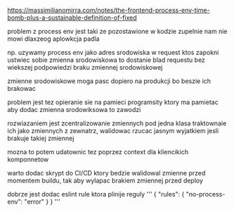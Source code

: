 https://massimilianomirra.com/notes/the-frontend-process-env-time-bomb-plus-a-sustainable-definition-of-fixed

problem z process env jest taki ze pozostawione w kodzie zupelnie nam nie mowi dlaxzeog aplowkcja padla

np. 
uzywamy process env jako adres srodowiska w request
ktos zapokni ustwiec sobie zmienna srodowiskowa to dostanie blad requestu bez wiekszej podpowiedzi braku zmiennej srodowiskowej

zmienne srodowiskowe moga pasc dopiero na produkcji bo beszie ich brakowac

problem jest tez opieranie sie na pamieci programsity ktory ma pamietac aby dodac zmienna srodowiksowa
to zawodzi 

rozwiazaniem jest zcentralizowanie zmiennych pod jedna klasa
traktownaie ich jako zmiennych z zewnatrz, walidowac
rzucac jasnym wyjatkiem jesli brakuje takiej zmiennej 

mozna to potem udatownic tez poprzez context dla kliencikich komponnetow 

warto dodac skrypt do CI/CD ktory bedzie walidowal zmienne przed momentem buildu, tak aby wylapac brakiem zmiennej przed deploy

dobrze jest dodac eslint rule ktora plinije reguly
'''
{
  "rules": {
    "no-process-env": "error"
  }
}
'''